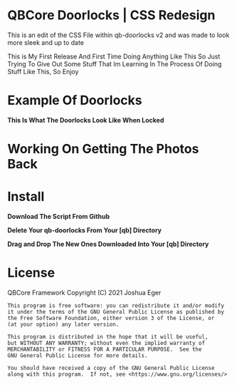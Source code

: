 # QBCore Doorlocks | CSS Redesign 

This is an edit of the CSS File within qb-doorlocks v2 and was made to look more sleek and up to date

This is My First Release And First Time Doing Anything Like This So Just Trying To Give Out Some Stuff That Im Learning In The Process Of Doing Stuff Like This, So Enjoy

# Example Of Doorlocks 

**This Is What The Doorlocks Look Like When Locked**
# Working On Getting The Photos Back

# Install 

**Download The Script From Github**

**Delete Your qb-doorlocks From Your [qb] Directory**

**Drag and Drop The New Ones Downloaded Into Your [qb] Directory**

# License
QBCore Framework Copyright (C) 2021 Joshua Eger

    This program is free software: you can redistribute it and/or modify
    it under the terms of the GNU General Public License as published by
    the Free Software Foundation, either version 3 of the License, or
    (at your option) any later version.

    This program is distributed in the hope that it will be useful,
    but WITHOUT ANY WARRANTY; without even the implied warranty of
    MERCHANTABILITY or FITNESS FOR A PARTICULAR PURPOSE.  See the
    GNU General Public License for more details.

    You should have received a copy of the GNU General Public License
    along with this program.  If not, see <https://www.gnu.org/licenses/>

